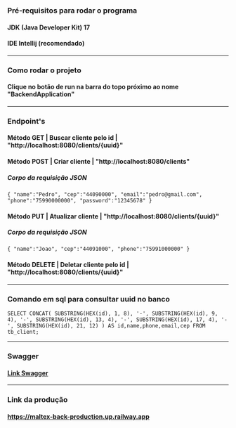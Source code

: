 ### Pré-requisitos para rodar o programa
#### JDK (Java Developer Kit) 17
#### IDE Intellij (recomendado)

-----------------------------------------------
### Como rodar o projeto
#### Clique no botão de run na barra do topo próximo ao nome "BackendApplication"

-----------------------------------------------
### Endpoint's
#### Método GET | Buscar cliente pelo id | "http://localhost:8080/clients/{uuid}"

#### Método POST | Criar cliente | "http://localhost:8080/clients"
##### Corpo da requisição JSON
``{
    "name":"Pedro",
    "cep":"44090000",
    "email":"pedro@gmail.com",
    "phone":"75990000000",
    "password":"12345678"
}``


#### Método PUT | Atualizar cliente | "http://localhost:8080/clients/{uuid}"
##### Corpo da requisição JSON
``{
"name":"Joao",
"cep":"44091000",
"phone":"75991000000"
}``

#### Método DELETE | Deletar cliente pelo id | "http://localhost:8080/clients/{uuid}"

-----------------------------------------------
### Comando em sql para consultar uuid no banco
``SELECT CONCAT(
SUBSTRING(HEX(id), 1, 8), '-',
SUBSTRING(HEX(id), 9, 4), '-',
SUBSTRING(HEX(id), 13, 4), '-',
SUBSTRING(HEX(id), 17, 4), '-',
SUBSTRING(HEX(id), 21, 12)
) AS id,name,phone,email,cep FROM tb_client;``


-------------------------------------------------

### Swagger
#### [Link Swagger](https://maltex-back-production.up.railway.app/swagger-ui/index.html)

-------------------------------------------------
### Link da produção
#### https://maltex-back-production.up.railway.app